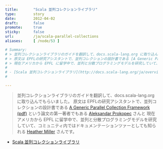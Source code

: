 ```yaml
---
title:       "Scala 並列コレクションライブラリ"
type:        story
date:        2012-04-02
draft:       false
promote:     true
sticky:      false
url:         /ja/scala-parallel-collections
aliases:     [ /node/53 ]

# Summary:
# > 並列コレクションライブラリのガイドを翻訳して、docs.scala-lang.org に取り込んでもらいました。
# > 原文は EPFLの研究アシスタントで、並列コレクションの設計書である [A Generic Parallel Collection Framework (pdf)](http://infoscience.epfl.ch/record/150220/files/pc.pdf) という論文の第一著者でもある [Aleksandar Prokopec](http://people.epfl.ch/aleksandar.prokopec) さんと
# > 現在アメリカから EPFL に留学中で、並列と分散プログラミングモデルを研究していて、コミュニティ内ではドキュメンテーションツァーとしても知られる [Heather Miller](http://www.heather.miller.am/) さんです。
# 
# - [Scala 並列コレクションライブラリ](http://docs.scala-lang.org/ja/overviews/parallel-collections/overview.html)
# 

---
```

> 並列コレクションライブラリのガイドを翻訳して、docs.scala-lang.org に取り込んでもらいました。
> 原文は EPFLの研究アシスタントで、並列コレクションの設計書である [A Generic Parallel Collection Framework (pdf)](http://infoscience.epfl.ch/record/150220/files/pc.pdf) という論文の第一著者でもある [Aleksandar Prokopec](http://people.epfl.ch/aleksandar.prokopec) さんと
> 現在アメリカから EPFL に留学中で、並列と分散プログラミングモデルを研究していて、コミュニティ内ではドキュメンテーションツァーとしても知られる [Heather Miller](http://www.heather.miller.am/) さんです。

- [Scala 並列コレクションライブラリ](http://docs.scala-lang.org/ja/overviews/parallel-collections/overview.html)

<!--more-->
<!--break-->


